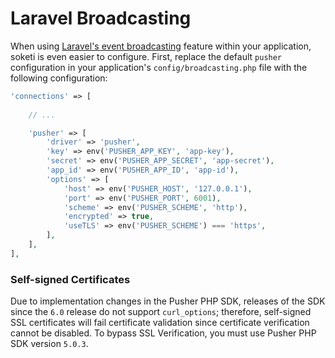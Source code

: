# Laravel Broadcasting

When using [Laravel's event broadcasting](https://laravel.com/docs/8.x/broadcasting) feature within your application, soketi is even easier to configure. First, replace the default `pusher` configuration in your application's `config/broadcasting.php` file with the following configuration:

```php
'connections' => [
    
    // ...

    'pusher' => [
        'driver' => 'pusher',
        'key' => env('PUSHER_APP_KEY', 'app-key'),
        'secret' => env('PUSHER_APP_SECRET', 'app-secret'),
        'app_id' => env('PUSHER_APP_ID', 'app-id'),
        'options' => [
            'host' => env('PUSHER_HOST', '127.0.0.1'),
            'port' => env('PUSHER_PORT', 6001),
            'scheme' => env('PUSHER_SCHEME', 'http'),
            'encrypted' => true,
            'useTLS' => env('PUSHER_SCHEME') === 'https',
        ],
    ],
],
```

### Self-signed Certificates

Due to implementation changes in the Pusher PHP SDK, releases of the SDK since the `6.0` release do not support `curl_options`; therefore, self-signed SSL certificates will fail certificate validation since certificate verification cannot be disabled. To bypass SSL Verification, you must use Pusher PHP SDK version `5.0.3`.
